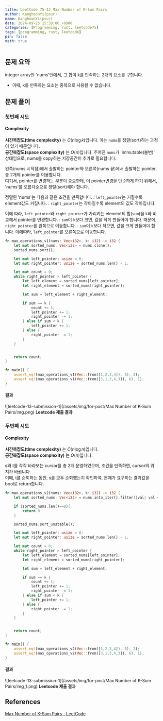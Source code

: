 ```yaml
---
title: LeetCode 75-13 Max Number of K-Sum Pairs
author: KanghoonYi(pour)
name: KanghoonYi(pour)
date: 2024-09-25 15:39:00 +0900
categories: [Programming, rust, leetcode75]
tags: [programming, rust, leetcode]
pin: false
math: true
---
```


## 문제 요약
integer array인 'nums'안에서, 그 합이 k를 만족하는 2개의 요소를 구합니다.
- 이때, k를 만족하는 요소는 중복으로 사용될 수 없습니다.

## 문제 풀이

### 첫번째 시도

#### Complexity
**시간복잡도(time complexity)** 는 $O(n\log{k})$입니다. 이는 `nums`를 정렬(sort)하는 과정이 있기 때문입니다.  
**공간복잡도(space complexity)** 는 $O(n)$입니다. 주어진 `nums`가 'immutable(불변)' 상태임으로, nums를 copy하는 저장공간이 추가로 필요합니다.

왼쪽(nums 시작점)에서 출발하는 pointer와 오른쪽(nums 끝)에서 출발하는 pointer, 총 2개의 pointer를 이용합니다.  
여기서, pointer를 변경하는 부분이 중요한데, 이 pointer변경을 단순하게 하기 위해서, 'nums'를 오름차순으로 정렬(sort)해야 합니다.  

정렬된 'nums'는 다음과 같은 조건을 만족합니다.
: `left_pointer`는 커질수록 element값도 커집니다.
: `right_pointer`는 작아질수록 element의 값도 작아집니다.

이에 따라, `left_pointer`와 `right_pointer`가 가리키는 element의 합(`sum`)을 `k`와 비교해서 pointer를 변경합니다.
: `sum`이 `k`보다 크면, 값을 작게 만들어야 합니다. 때문에, `right_pointer`를 왼쪽으로 이동합니다.
: `sum`이 `k`보다 작으면, 값을 크게 만들어야 합니다. 이에따라, `left_pointer`를 오른쪽으로 이동합니다.

```rust
fn max_operations_v1(nums: Vec<i32>, k: i32) -> i32 {
    let mut sorted_nums: Vec<i32> = nums.clone();
    sorted_nums.sort();

    let mut left_pointer: usize = 0;
    let mut right_pointer: usize = sorted_nums.len() - 1;

    let mut count = 0;
    while right_pointer > left_pointer {
        let left_element = sorted_nums[left_pointer];
        let right_element = sorted_nums[right_pointer];

        let sum = left_element + right_element;

        if sum == k {
            count += 1;
            left_pointer += 1;
            right_pointer -= 1;
        } else if sum < k {
            left_pointer += 1;
        } else {
            right_pointer -= 1;
        }
    }


    return count;
}

fn main() {
    assert_eq!(max_operations_v1(Vec::from([1,2,3,4]), 5), 2);
    assert_eq!(max_operations_v1(Vec::from([3,1,3,4,3]), 6), 1);
}
```

#### 결과
![leetcode-13-submission-1](/assets/img/for-post/Max Number of K-Sum Pairs/img.png)
__Leetcode 제출 결과__


### 두번째 시도

#### Complexity
**시간복잡도(time complexity)** 는 $O(n\log{n})$입니다.  
**공간복잡도(space complexity)** 는 $O(n)$입니다.

s와 t를 각각 바라보는 cursor를 총 2개 운영하였으며, 조건을 만족하면, cursor의 위치가 바뀝니다.  
이때, t를 순회하는 동안, s를 모두 순회했는지 확인하여, 문제가 요구하는 결과값을 bool로 return합니다.

```rust
fn max_operations_v2(nums: Vec<i32>, k: i32) -> i32 {
    let mut sorted_nums: Vec<i32> = nums.into_iter().filter(|val| val < &k).collect::<Vec<i32>>();

    if (sorted_nums.len()==0){
        return 0
    }

    sorted_nums.sort_unstable();

    let mut left_pointer: usize = 0;
    let mut right_pointer: usize = sorted_nums.len() - 1;

    let mut count = 0;
    while right_pointer > left_pointer {
        let left_element = sorted_nums[left_pointer];
        let right_element = sorted_nums[right_pointer];

        let sum = left_element + right_element;

        if sum == k {
            count += 1;
            left_pointer += 1;
            right_pointer -= 1;
        } else if sum < k {
            left_pointer += 1;
        } else {
            right_pointer -= 1;
        }
    }


    return count;
}

fn main() {
    assert_eq!(max_operations_v2(Vec::from([1,2,3,4]), 5), 2);
    assert_eq!(max_operations_v2(Vec::from([3,1,3,4,3]), 6), 1);
}
```

#### 결과
![leetcode-13-submission-1](/assets/img/for-post/Max Number of K-Sum Pairs/img_1.png)
__Leetcode 제출 결과__



## References

[Max Number of K-Sum Pairs - LeetCode](https://leetcode.com/problems/max-number-of-k-sum-pairs/description/?envType=study-plan-v2&envId=leetcode-75)
